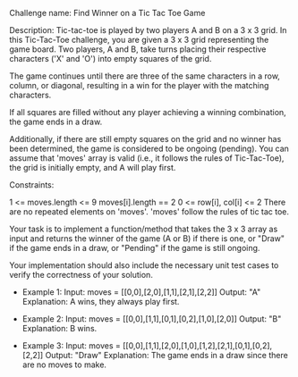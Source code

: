 Challenge name: Find Winner on a Tic Tac Toe Game

Description: Tic-tac-toe is played by two players A and B on a 3 x 3 grid.
In this Tic-Tac-Toe challenge, you are given a 3 x 3 grid representing the game board. Two players, A and B, take turns placing their respective characters ('X' and 'O') into empty squares of the grid.

The game continues until there are three of the same characters in a row, column, or diagonal, resulting in a win for the player with the matching characters.

If all squares are filled without any player achieving a winning combination, the game ends in a draw.

Additionally, if there are still empty squares on the grid and no winner has been determined, the game is considered to be ongoing (pending).
You can assume that 'moves' array is valid (i.e., it follows the rules of Tic-Tac-Toe), the grid is initially empty, and A will play first.

Constraints:

 1 <= moves.length <= 9
 moves[i].length == 2
 0 <= row[i], col[i] <= 2
 There are no repeated elements on 'moves'.
 'moves' follow the rules of tic tac toe.

Your task is to implement a function/method that takes the 3 x 3 array as input and returns the winner of the game (A or B) if there is one, or "Draw" if the game ends in a draw, or "Pending" if the game is still ongoing.

Your implementation should also include the necessary unit test cases to verify the correctness of your solution.

- Example 1:
Input: moves = [[0,0],[2,0],[1,1],[2,1],[2,2]]
Output: "A"
Explanation: A wins, they always play first.

- Example 2:
Input: moves = [[0,0],[1,1],[0,1],[0,2],[1,0],[2,0]]
Output: "B"
Explanation: B wins.

- Example 3:
Input: moves = [[0,0],[1,1],[2,0],[1,0],[1,2],[2,1],[0,1],[0,2],[2,2]]
Output: "Draw"
Explanation: The game ends in a draw since there are no moves to make.